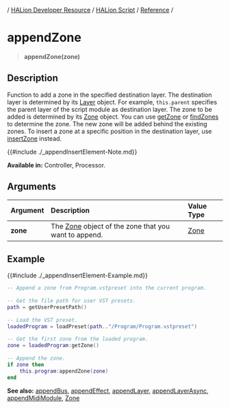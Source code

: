 / [HALion Developer Resource](../../HALion-Developer-Resource.md) / [HALion Script](./HALion-Script.md) / [Reference](./Reference.md) /

# appendZone

>**appendZone(zone)**

## Description

Function to add a zone in the specified destination layer. The destination layer is determined by its [Layer](./Layer.md) object. For example, ``this.parent`` specifies the parent layer of the script module as destination layer. The zone to be added is determined by its [Zone](./Zone.md) object. You can use [getZone](./getZone.md) or [findZones](./findZones.md) to determine the zone. The new zone will be added behind the existing zones. To insert a zone at a specific position in the destination layer, use [insertZone](./insertZone.md) instead.

{{#include ./_appendInsertElement-Note.md}}

**Available in:** Controller, Processor.

## Arguments

|Argument|Description|Value Type|
|:-|:-|:-|
|**zone**|The [Zone](./Zone.md) object of the zone that you want to append.|[Zone](./Zone.md)|

## Example

{{#include ./_appendInsertElement-Example.md}}

```lua
-- Append a zone from Program.vstpreset into the current program.
    
-- Get the file path for user VST presets.
path = getUserPresetPath()
    
-- Load the VST preset.
loadedProgram = loadPreset(path.."/Program/Program.vstpreset")
    
-- Get the first zone from the loaded program.
zone = loadedProgram:getZone()
    
-- Append the zone.
if zone then
    this.program:appendZone(zone)
end
```

**See also:** [appendBus](./appendBus.md), [appendEffect](./appendEffect.md), [appendLayer](./appendLayer.md), [appendLayerAsync](./appendLayerAsync.md), [appendMidiModule](./appendMidiModule.md), [Zone](./Zone.md)